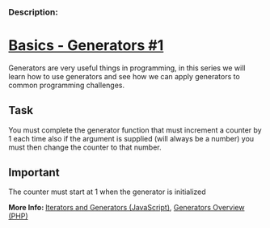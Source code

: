 <h3>Description:</h3>
<div>
<a href="https://www.codewars.com/kata/5636840bd87777688b00006c" target="_blank" data-turbolinks="false"><h1>Basics - Generators #1</h1></a>
Generators are very useful things in programming, in this series we will learn how to use generators and see how we can apply generators to common programming challenges.
<h2>Task</h2>
You must complete the generator function that must increment a counter by 1 each time also if the argument is supplied (will always be a number) you must then change the counter to that number.
<h2>Important</h2>
The counter must start at 1 when the generator is initialized
<p><strong>More Info: </strong><a href="https://developer.mozilla.org/en-US/docs/Web/JavaScript/Guide/Iterators_and_Generators" target="_blank" data-turbolinks="false">Iterators and Generators (JavaScript)</a>, <a href="http://php.net/manual/en/language.generators.overview.php" target="_blank" data-turbolinks="false">Generators Overview (PHP)</a></p>
